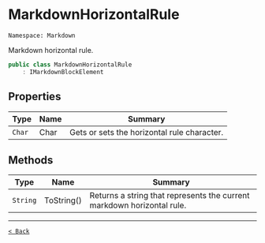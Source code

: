 # MarkdownHorizontalRule

`Namespace: Markdown`

Markdown horizontal rule.

```csharp
public class MarkdownHorizontalRule
    : IMarkdownBlockElement
```

## Properties

| Type | Name | Summary |
| --- | --- | --- |
| `Char` | Char | Gets or sets the horizontal rule character. |

## Methods

| Type | Name | Summary |
| --- | --- | --- |
| `String` | ToString() | Returns a string that represents the current markdown horizontal rule. |

---

[`< Back`](../)
